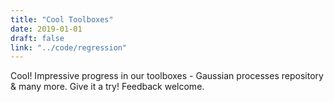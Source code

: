 ```yaml
---
title: "Cool Toolboxes"
date: 2019-01-01
draft: false
link: "../code/regression"
---
```


Cool! Impressive progress in our toolboxes - Gaussian processes repository & many more. Give it a try! Feedback welcome.
